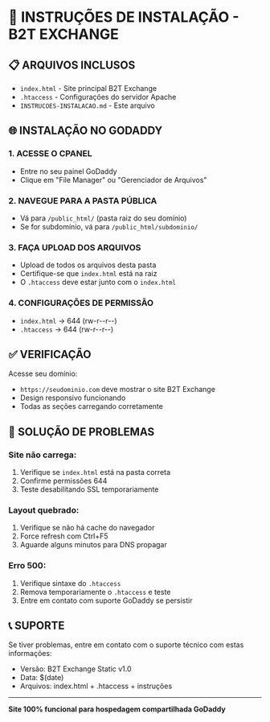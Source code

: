 # 🚀 INSTRUÇÕES DE INSTALAÇÃO - B2T EXCHANGE

## 📋 ARQUIVOS INCLUSOS
- `index.html` - Site principal B2T Exchange
- `.htaccess` - Configurações do servidor Apache
- `INSTRUCOES-INSTALACAO.md` - Este arquivo

## 🌐 INSTALAÇÃO NO GODADDY

### 1. ACESSE O CPANEL
- Entre no seu painel GoDaddy
- Clique em "File Manager" ou "Gerenciador de Arquivos"

### 2. NAVEGUE PARA A PASTA PÚBLICA
- Vá para `/public_html/` (pasta raiz do seu domínio)
- Se for subdomínio, vá para `/public_html/subdominio/`

### 3. FAÇA UPLOAD DOS ARQUIVOS
- Upload de todos os arquivos desta pasta
- Certifique-se que `index.html` está na raiz
- O `.htaccess` deve estar junto com o `index.html`

### 4. CONFIGURAÇÕES DE PERMISSÃO
- `index.html` → 644 (rw-r--r--)
- `.htaccess` → 644 (rw-r--r--)

## ✅ VERIFICAÇÃO

Acesse seu domínio:
- `https://seudominio.com` deve mostrar o site B2T Exchange
- Design responsivo funcionando
- Todas as seções carregando corretamente

## 🔧 SOLUÇÃO DE PROBLEMAS

### Site não carrega:
1. Verifique se `index.html` está na pasta correta
2. Confirme permissões 644
3. Teste desabilitando SSL temporariamente

### Layout quebrado:
1. Verifique se não há cache do navegador
2. Force refresh com Ctrl+F5
3. Aguarde alguns minutos para DNS propagar

### Erro 500:
1. Verifique sintaxe do `.htaccess`
2. Remova temporariamente o `.htaccess` e teste
3. Entre em contato com suporte GoDaddy se persistir

## 📞 SUPORTE
Se tiver problemas, entre em contato com o suporte técnico com estas informações:
- Versão: B2T Exchange Static v1.0
- Data: $(date)
- Arquivos: index.html + .htaccess + instruções

---
**Site 100% funcional para hospedagem compartilhada GoDaddy**